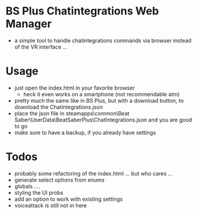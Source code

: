 # BS Plus Chatintegrations Web Manager
+ a simple tool to handle chatintegrations commands via browser instead of the VR interface ...

# Usage
+ just open the index.html in your favorite browser
  + heck it even works on a smartphone (not recommendable atm)
+ pretty much the same like in BS Plus, but with a download button, to download the Chatintegrations.json
+ place the json file in steamapps\common\Beat Saber\UserData\BeatSaberPlus\ChatIntegrations.json and you are good to go
+ make sure to have a backup, if you already have settings

# Todos
+ probably some refactoring of the index.html ... but who cares ...
+ generate select options from enums
+ globals ....
+ styling the UI probs
+ add an option to work with existing settings
+ voiceattack is still not in here